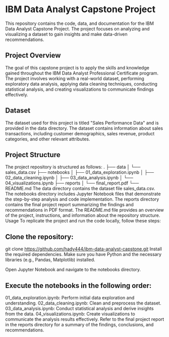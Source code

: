 # IBM Data Analyst Capstone Project
This repository contains the code, data, and documentation for the IBM Data Analyst Capstone Project. The project focuses on analyzing and visualizing a dataset to gain insights and make data-driven recommendations.

## Project Overview
The goal of this capstone project is to apply the skills and knowledge gained throughout the IBM Data Analyst Professional Certificate program. The project involves working with a real-world dataset, performing exploratory data analysis, applying data cleaning techniques, conducting statistical analysis, and creating visualizations to communicate findings effectively.

## Dataset
The dataset used for this project is titled "Sales Performance Data" and is provided in the data directory. The dataset contains information about sales transactions, including customer demographics, sales revenue, product categories, and other relevant attributes.

## Project Structure
The project repository is structured as follows:
.
├── data
│   └── sales_data.csv
├── notebooks
│   ├── 01_data_exploration.ipynb
│   ├── 02_data_cleaning.ipynb
│   ├── 03_data_analysis.ipynb
│   └── 04_visualizations.ipynb
├── reports
│   └── final_report.pdf
└── README.md
The data directory contains the dataset file sales_data.csv.
The notebooks directory includes Jupyter Notebook files that demonstrate the step-by-step analysis and code implementation.
The reports directory contains the final project report summarizing the findings and recommendations in PDF format.
The README.md file provides an overview of the project, instructions, and information about the repository structure.
Usage
To replicate the project and run the code locally, follow these steps:

## Clone the repository:
git clone https://github.com/hady444/ibm-data-analyst-capstone.git
Install the required dependencies. Make sure you have Python and the necessary libraries (e.g., Pandas, Matplotlib) installed.

Open Jupyter Notebook and navigate to the notebooks directory.

## Execute the notebooks in the following order:

01_data_exploration.ipynb: Perform initial data exploration and understanding.
02_data_cleaning.ipynb: Clean and preprocess the dataset.
03_data_analysis.ipynb: Conduct statistical analysis and derive insights from the data.
04_visualizations.ipynb: Create visualizations to communicate the analysis results effectively.
Refer to the final project report in the reports directory for a summary of the findings, conclusions, and recommendations.

